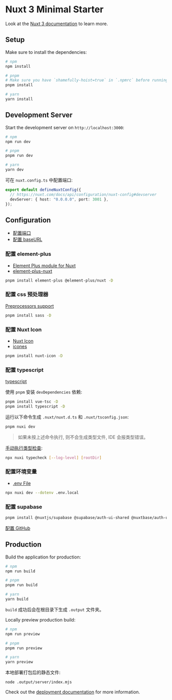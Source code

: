 # Nuxt 3 Minimal Starter

Look at the [Nuxt 3 documentation](https://nuxt.com/docs/getting-started/introduction) to learn more.

## Setup

Make sure to install the dependencies:

```bash
# npm
npm install

# pnpm
# Make sure you have `shamefully-hoist=true` in `.npmrc` before running pnpm install
pnpm install

# yarn
yarn install
```

## Development Server

Start the development server on `http://localhost:3000`:

```bash
# npm
npm run dev

# pnpm
pnpm run dev

# yarn
yarn dev
```

可在 `nuxt.config.ts` 中配置端口:

```ts
export default defineNuxtConfig({
  // https://nuxt.com/docs/api/configuration/nuxt-config#devserver
  devServer: { host: "0.0.0.0", port: 3001 },
});
```

## Configuration

- [配置端口](https://nuxt.com/docs/api/configuration/nuxt-config#port)
- [配置 baseURL](https://nuxt.com/docs/api/configuration/nuxt-config#baseurl)

### 配置 element-plus

- [Element Plus module for Nuxt](https://nuxt.com/modules/element-plus)
- [element-plus-nuxt](https://github.com/element-plus/element-plus-nuxt)

```bash
pnpm install element-plus @element-plus/nuxt -D
```

### 配置 css 预处理器

[Preprocessors support](https://nuxt.com/docs/getting-started/styling#preprocessors-support)

```bash
pnpm install sass -D
```

### 配置 Nuxt Icon

- [Nuxt Icon](https://nuxt.com/modules/icon)
- [icones](https://icones.js.org/)

```bash
pnpm install nuxt-icon -D
```

### 配置 typescript

[typescript](https://nuxt.com/docs/api/configuration/nuxt-config#typescript)

使用 `pnpm` 安装 `devDependencies` 依赖:

```bash
pnpm install vue-tsc -D
pnpm install typescript -D
```

运行以下命令生成 `.nuxt/nuxt.d.ts` 和 `.nuxt/tsconfig.json`:

```bash
pnpm nuxi dev
```

> 如果未按上述命令执行, 则不会生成类型文件, IDE 会报类型错误。

[手动执行类型检查](https://nuxt.com/docs/api/commands/typecheck):

```bash
npx nuxi typecheck [--log-level] [rootDir]
```

### 配置环境变量

- [.env File](https://nuxt.com/docs/guide/directory-structure/env)

```bash
npx nuxi dev --dotenv .env.local
```

### 配置 supabase

```bash
pnpm install @nuxtjs/supabase @supabase/auth-ui-shared @nuxtbase/auth-ui-vue -D
```

[配置 GitHub](https://supabase.com/docs/guides/auth/social-login/auth-github)

## Production

Build the application for production:

```bash
# npm
npm run build

# pnpm
pnpm run build

# yarn
yarn build
```

`build` 成功后会在根目录下生成 `.output` 文件夹。

Locally preview production build:

```bash
# npm
npm run preview

# pnpm
pnpm run preview

# yarn
yarn preview
```

本地部署打包后的静态文件:

```bash
node .output/server/index.mjs
```

Check out the [deployment documentation](https://nuxt.com/docs/getting-started/deployment) for more information.
